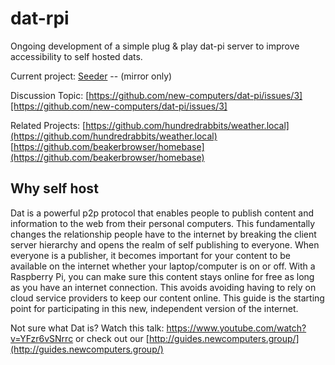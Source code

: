 # dat-rpi

Ongoing development of a simple plug &amp; play dat-pi server to improve accessibility to self hosted dats.

Current project:
[Seeder](https://github.com/new-computers/seeder) -- (mirror only)

Discussion Topic:
[https://github.com/new-computers/dat-pi/issues/3][https://github.com/new-computers/dat-pi/issues/3]

Related Projects:
[https://github.com/hundredrabbits/weather.local](https://github.com/hundredrabbits/weather.local)
[https://github.com/beakerbrowser/homebase](https://github.com/beakerbrowser/homebase)

## Why self host

Dat is a powerful p2p protocol that enables people to publish content and information to the web from their personal computers. This fundamentally changes the relationship people have to the internet by breaking the client server hierarchy and opens the realm of self publishing to everyone. When everyone is a publisher, it becomes important for your content to be available on the internet whether your laptop/computer is on or off. With a Raspberry Pi, you can make sure this content stays online for free as long as you have an internet connection. This avoids avoiding having to rely on cloud service providers to keep our content online. This guide is the starting point for participating in this new, independent version of the internet.

Not sure what Dat is? Watch this talk: https://www.youtube.com/watch?v=YFzr6vSNrrc or check out our [http://guides.newcomputers.group/](http://guides.newcomputers.group/)

